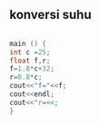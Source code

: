 ## konversi suhu
```c

main () {
int c =25;
float f,r;
f=1.8*c+32;
r=0.8*c;
cout<<"f="<<f;
cout<<endl;
cout<<"r=<<;
}

